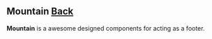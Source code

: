 ## Mountain [Back](./../react.md)

**Mountain** is a awesome designed components for acting as a footer.
